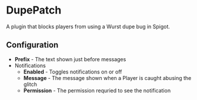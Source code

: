 # DupePatch
A plugin that blocks players from using a Wurst dupe bug in Spigot.


## Configuration

* **Prefix** - The text shown just before messages
* Notifications
  * **Enabled** - Toggles notifications on or off
  * **Message** - The message shown when a Player is caught abusing the glitch
  * **Permission** - The permission requried to see the notification
